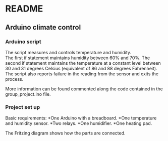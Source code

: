 
README
========
Arduino climate control
--------

### Arduino script

The script measures and controls temperature and humidity.  
The first if statement maintains humidity between 60% and 70%.
The second if statement maintains the temperature at a constant level between 30 and 31 degrees Celsius (equivalent of 86 and 88 degrees Fahrenheit).
The script also reports failure in the reading from the sensor and exits the process.

More information can be found commented along the code contained in the group_project.ino file.

### Project set up

Basic requirements:
*One Arduino with a breadboard.
*One temperature and humidity sensor.
*Two relays.
*One humidifier.
*One heating pad.  

The Fritzing diagram shows how the parts are connected.
